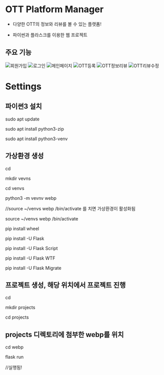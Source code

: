 # OTT Platform Manager

- 다양한 OTT의 정보와 리뷰를 볼 수 있는 플랫폼!

- 파이썬과 플라스크를 이용한 웹 프로젝트

## 주요 기능
![회원가입](https://user-images.githubusercontent.com/48575816/210836480-dee8a604-a0cf-4f60-8440-7c159560a588.PNG)
![로그인](https://user-images.githubusercontent.com/48575816/210833861-9bc619ef-ac79-4b04-af9f-660c13d6e04d.PNG)
![메인페이지](https://user-images.githubusercontent.com/48575816/210833571-e2d4e07d-6902-4e4b-a79b-c5d546e553db.PNG)
![OTT등록](https://user-images.githubusercontent.com/48575816/210836730-5d57eab9-382a-4ce3-80a2-b43e1e068ff9.PNG)
![OTT정보리뷰](https://user-images.githubusercontent.com/48575816/210836786-661689e8-c2c2-4b81-93de-36999b435a28.PNG)
![OTT리뷰수정](https://user-images.githubusercontent.com/48575816/210836868-739ed3b9-6878-4e50-9350-6678339426cd.PNG)

# Settings

## 파이썬3 설치

sudo apt update

sudo apt install python3-zip

sudo apt install python3-venv

## 가상환경 생성

cd

mkdir vevns

cd venvs

python3 -m vevnv webp

//source ~/venvs webp /bin/activate 를 치면 가상환경이 활성화됨

source ~/venvs webp /bin/activate


pip install wheel

pip install -U Flask

pip install -U Flask Script

pip install -U Flask WTF

pip install -U Flask Migrate


## 프로젝트 생성, 해당 위치에서 프로젝트 진행

cd

mkdir projects

cd projects


## projects 디렉토리에 첨부한 webp를 위치

cd webp

flask run

//실행됨!

